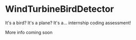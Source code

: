 # WindTurbineBirdDetector
It's a bird? It's a plane? It's a... internship coding assessment!

More info coming soon
